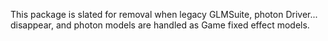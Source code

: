 This package is slated for removal when legacy GLMSuite, photon Driver... disappear, and photon models are handled 
as Game fixed effect models.